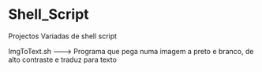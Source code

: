 # Shell_Script

Projectos Variadas de shell script

ImgToText.sh ---> Programa que pega numa imagem a preto e branco, de alto contraste e traduz para texto
